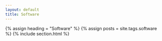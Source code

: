 ```yaml
---
layout: default
title: Software
---
```


{% assign heading = "Software" %}
{% assign posts = site.tags.software %}
{% include section.html %}
